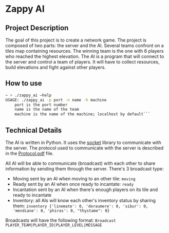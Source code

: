 # Zappy AI
## Project Description
The goal of this project is to create a network game. The project is composed of two parts: the server and the AI. Several teams confront on a tiles map containing resources. The winning team is the one with 6 players who reached the highest elevation.
The AI is a program that will connect to the server and control a team of players. It will have to collect resources, build elevations and fight against other players.

## How to use
```bash
~ > ./zappy_ai –help
USAGE: ./zappy_ai -p port -n name -h machine
    port is the port number
    name is the name of the team
    machine is the name of the machine; localhost by default```
```

## Technical Details
The AI is written in Python. It uses the [socket](https://docs.python.org/3/library/socket.html) library to communicate with the server.
The protocol used to communicate with the server is described in the [Protocol.pdf](./Protocol.pdf) file.

All AI will be able to communicate (broadcast) with each other to share information by sending them through the server.
There's 3 broadcast type:
* Moving sent by an AI when moving to an other tile: `moving`
* Ready sent by an AI when once ready to incantate: `ready`
* Incantation sent by an AI when there's enough players on its tile and ready to incantate
* Inventory: all AIs will know each other's inventory status by sharing them: `inventory {'linemate': 0, 'deraumere': 0, 'sibur': 0, 'mendiane': 0, 'phiras': 0, "thystame": 0}`

Broadcasts will have the following format: `Broadcast PLAYER_TEAM|PLAYER_ID|PLAYER_LEVEL|MESSAGE`